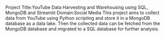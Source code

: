 Project Title:YouTube Data Harvesting and Warehousing using SQL, MongoDB and Streamlit
Domain:Social Media
This project aims to collect data from YouTube using Python scripting and store it in a MongoDB database as a data lake. Then the collected data can be fetched from the MongoDB database and migrated to a SQL database for further analysis.





